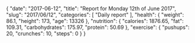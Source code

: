 {
    "date": "2017-06-12",
    "title": "Report for Monday 12th of June 2017",
    "slug": "2017\/06\/12",
    "categories": [
        "Daily report"
    ],
    "health": {
        "weight": 86.1,
        "height": 173,
        "age": 13326
    },
    "nutrition": {
        "calories": 1876.65,
        "fat": 109.31,
        "carbohydrates": 175.97,
        "protein": 50.69
    },
    "exercise": {
        "pushups": 20,
        "crunches": 10,
        "steps": 0
    }
}